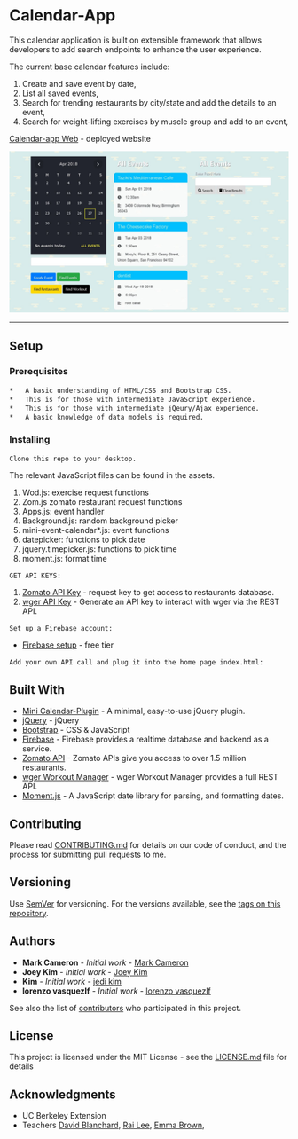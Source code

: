 # Calendar-App

This calendar application is built on extensible framework that allows developers to add search endpoints to enhance the user experience. 

The current base calendar features include:
1.	Create and save event by date,
2.	List all saved events,
3.	Search for trending restaurants by city/state and add the details to an event,
4.	Search for weight-lifting exercises by muscle group and add to an event,


[Calendar-app Web](https://calendarapp1bootcamp.github.io/calendar_final/ "Calendar App") - deployed website

![Calendar App](https://github.com/calendarapp1bootcamp/calendar_final/blob/master/assets/media/calendarapphome.JPG "Calendar App")


---

## Setup
### Prerequisites
```
*	A basic understanding of HTML/CSS and Bootstrap CSS.
*	This is for those with intermediate JavaScript experience.
*	This is for those with intermediate jQeury/Ajax experience.
*	A basic knowledge of data models is required. 
```
### Installing
```
Clone this repo to your desktop.
```

The relevant JavaScript files can be found in the assets.
1.	Wod.js: exercise request functions
2.	Zom.js zomato restaurant request functions
3.	Apps.js: event handler
4.	Background.js: random background picker
5.	mini-event-calendar*.js: event functions
6.	datepicker: functions to pick date
7.	jquery.timepicker.js: functions to pick time
8.	moment.js: format time

```
GET API KEYS:
```
1. [Zomato API Key](https://developers.zomato.com/api?lang=vi) - request key to get access to restaurants database.
2. [wger API Key](https://wger.de/en/user/api-key) - Generate an API key to interact with wger via the REST API.

```
Set up a Firebase account:
```
* [Firebase setup](https://console.firebase.google.com/u/0/project/_/overview?purchaseBillingPlan=free&pli=1) - free tier 

```
Add your own API call and plug it into the home page index.html:
```

## Built With
* [Mini Calendar-Plugin](https://www.jqueryscript.net/time-clock/Mini-Event-Calendar-Plugin-jQuery.html) - A minimal, easy-to-use jQuery plugin. 
* [jQuery](http://jquery.com/) - jQuery
* [Bootstrap](https://getbootstrap.com/) - CSS & JavaScript
* [Firebase](https://firebase.google.com/) - Firebase provides a realtime database and backend as a service. 
* [Zomato API](https://developers.zomato.com/api) - Zomato APIs give you access to over 1.5 million restaurants.
* [wger Workout Manager](https://wger.de/en/software/api) - wger Workout Manager provides a full REST API.
* [Moment.js](https://momentjs.com/) - A JavaScript date library for parsing, and formatting dates.

## Contributing
Please read [CONTRIBUTING.md](CONTRIBUTING.md) for details on our code of conduct, and the process for submitting pull requests to me.

## Versioning
Use [SemVer](http://semver.org/) for versioning. For the versions available, see the [tags on this repository](https://github.com/calendarapp1bootcamp/calendar_final/tags). 

## Authors
* **Mark Cameron** - *Initial work* - [Mark Cameron](https://markcam1.github.io/)
* **Joey Kim** - *Initial work* - [Joey Kim](https://github.com/sharebot-joe)
* **Kim** - *Initial work* - [jedi kim](https://github.com/jedikimica)
* **lorenzo vasquezlf** - *Initial work* - [lorenzo vasquezlf](https://github.com/vasquezlf)

See also the list of [contributors](https://github.com/calendarapp1bootcamp/calendar_final/graphs/contributors) who participated in this project.

## License
This project is licensed under the MIT License - see the [LICENSE.md](LICENSE.md) file for details

## Acknowledgments
* UC Berkeley Extension
* Teachers [David Blanchard](https://www.linkedin.com/in/dblanchard13/), [Rai Lee](https://www.linkedin.com/in/rai-lee-38061696/), [Emma Brown](https://github.com/EmmaEm),
